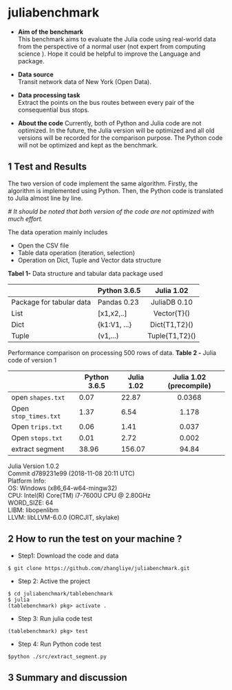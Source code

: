 # juliabenchmark
* **Aim of the benchmark**   
This benchmark aims to evaluate the Julia code using real-world data from the perspective of a normal user (not expert from computing science ). Hope it could be helpful to improve the Language and package.

* **Data source**  
Transit network data of New York (Open Data).

* **Data processing task**  
Extract the points on the bus routes between every pair of the consequential bus stops.

* **About the code**
Currently, both of Python and Julia code are not optimized. In the future, the Julia version will be optimized and all old versions will be recorded for the comparison purpose. The Python code will not be optimized and kept as the benchmark.

## 1 Test and Results
The two version of code implement the same algorithm. Firstly, the algorithm is implemented using Python. Then, the Python code is translated to Julia almost line by line.

*# It should be noted that both version of the code are not optimized with much effort.*

The data operation mainly includes
* Open the CSV file
* Table data operation (iteration, selection)
* Operation on Dict, Tuple and Vector data structure

**Tabel 1-** Data structure and tabular data package used

|              | Python 3.6.5  | Julia 1.02 |
| -------------| ------------- |:-------------:|
| Package for tabular data   |  Pandas 0.23 | JuliaDB 0.10 |
| List   | [x1,x2,..]    | Vector{T}()  |
| Dict   | {k1:V1, ...}    | Dict{T1,T2}()  |
| Tuple   | (v1,...)    | Tuple{T1,T2}()  |


Performance comparison on processing 500 rows of data.
**Table 2 -** Julia code of version 1  

|        |  Python 3.6.5| Julia 1.02    |  Julia 1.02 (precompile)|
| -------------| -------------| ------------- |:-------------:|
|open `shapes.txt` | 0.07   | 22.87    | 0.0368  |
|Open `stop_times.txt`| 1.37   | 6.54    | 1.178  |
|Open `trips.txt`| 0.06  | 1.41    | 0.037  |
|Open `stops.txt` | 0.01   | 2.72    | 0.002  |
|extract segment | 38.96   | 156.07    | 94.84  |

Julia Version 1.0.2   
Commit d789231e99 (2018-11-08 20:11 UTC)   
Platform Info:   
  OS: Windows (x86_64-w64-mingw32)   
  CPU: Intel(R) Core(TM) i7-7600U CPU @ 2.80GHz   
  WORD_SIZE: 64   
  LIBM: libopenlibm   
  LLVM: libLLVM-6.0.0 (ORCJIT, skylake)   

## 2 How to run the test on your machine ?
* Step1: Download the code and data  
```
$ git clone https://github.com/zhangliye/juliabenchmark.git
```
* Step 2: Active the project
```
$ cd juliabenchmark/tablebenchmark
$ julia
(tablebenchmark) pkg> activate .
```
* Step 3: Run julia code test
```
(tablebenchmark) pkg> test
```
* Step 4: Run Python code test
```
$python ./src/extract_segment.py
```

## 3 Summary and discussion
